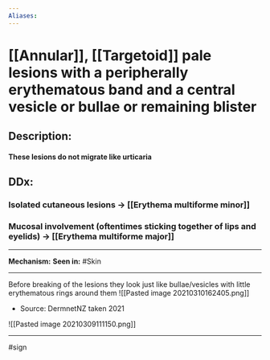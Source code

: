 ```yaml
---
Aliases:
---
```

# [[Annular]], [[Targetoid]] pale lesions with a peripherally erythematous band and a central vesicle or bullae or remaining blister 
## Description:
#### These lesions do not migrate like urticaria
## DDx:
### Isolated cutaneous lesions -> [[Erythema multiforme minor]]
### Mucosal involvement (oftentimes sticking together of lips and eyelids) -> [[Erythema multiforme major]]

---
**Mechanism:**
**Seen in:** #Skin 

---
Before breaking of the lesions they look just like bullae/vesicles with little erythematous rings around them
![[Pasted image 20210310162405.png]]
- Source: DermnetNZ taken 2021

![[Pasted image 20210309111150.png]]


---
#sign 